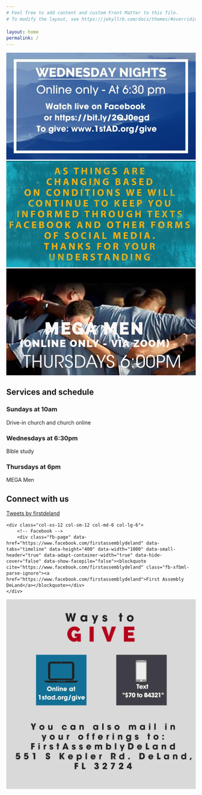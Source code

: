 ```yaml
---
# Feel free to add content and custom Front Matter to this file.
# To modify the layout, see https://jekyllrb.com/docs/themes/#overriding-theme-defaults

layout: home
permalink: /
---
```


<div class="component-live"></div>

<div class="row">
    <div class="col-xs-12 col-sm-12 col-md-4 col-lg-4">
        <a href="/static/promo1.jpg"><img class="image-responsive" src="/static/promo1.jpg" /></a>
    </div>
    <div class="col-xs-12 col-sm-12 col-md-4 col-lg-4">
        <a href="/static/promo2.jpg"><img class="image-responsive" src="/static/promo2.jpg" /></a>
    </div>
    <div class="col-xs-12 col-sm-12 col-md-4 col-lg-4">
        <a href="/static/promo3.jpg"><img class="image-responsive" src="/static/promo3.jpg" /></a>
    </div>
</div>

## Services and schedule

<div class="schedule row">
    <div class="col-xs-12 col-sm-12 col-md-4 col-lg-4">
        <div>
            <h3>Sundays at 10am</h3>
            Drive-in church and church online
        </div>
    </div>
    <div class="col-xs-12 col-sm-12 col-md-4 col-lg-4">
        <div>
            <h3>Wednesdays at 6:30pm</h3>
            Bible study
        </div>
    </div>
    <div class="col-xs-12 col-sm-12 col-md-4 col-lg-4">
        <div>
            <h3>Thursdays at 6pm</h3>
            MEGA Men
        </div>
    </div>
</div>

<!--
## Upcoming events

<div class="row">
    <div class="col-xs-12 col-sm-12 col-md-6 col-lg-6">
        <img class="image-responsive" src="/static/Good-Friday20-scaled.jpg" />
    </div>
    <div class="col-xs-12 col-sm-12 col-md-6 col-lg-6">
        <img class="image-responsive" src="/static/sunrise-service20.jpg" />
    </div>
</div>
<div class="end-xs end-sm end-md end-lg"><a href="/events/"><strong>More events &raquo;</strong></a></div>
-->

## Connect with us

<div class="row">
    <div class="col-xs-12 col-sm-12 col-md-6 col-lg-6">
        <!-- Twitter -->
        <a class="twitter-timeline" data-height="400" href="https://twitter.com/firstdeland?ref_src=twsrc%5Etfw">Tweets by firstdeland</a> <script async src="https://platform.twitter.com/widgets.js" charset="utf-8"></script>
    </div>

    <div class="col-xs-12 col-sm-12 col-md-6 col-lg-6">
        <!-- Facebook -->
        <div class="fb-page" data-href="https://www.facebook.com/firstassemblydeland" data-tabs="timeline" data-height="400" data-width="1000" data-small-header="true" data-adapt-container-width="true" data-hide-cover="false" data-show-facepile="false"><blockquote cite="https://www.facebook.com/firstassemblydeland" class="fb-xfbml-parse-ignore"><a href="https://www.facebook.com/firstassemblydeland">First Assembly DeLand</a></blockquote></div>
    </div>
</div>

<a href="https://firstdeland.churchcenter.com/giving">
    <img src="/static/waystogive.png" class="image-responsive" />
</a>